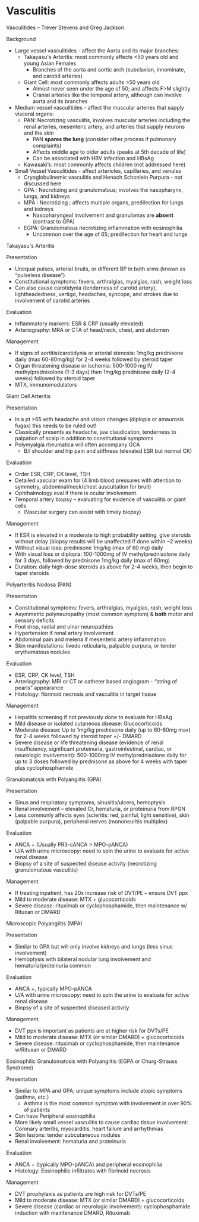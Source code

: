 # Vasculitis

Vasculitides – Trever Stevens and Greg Jackson

Background

-   Large
    vessel vasculitides
    \- affect the Aorta and its major branches:
    -   Takayasu's
        Arteritis: most commonly affects \<50 years old and young Asian
        Females
        -   Branches of the aorta and aortic arch (subclavian,
            innominate, and carotid arteries)
    -   Giant
        Cell: most commonly affects adults >50 years old
        -   Almost never seen under the age of 50; and affects F>M
            slightly
        -   Cranial arteries like the temporal artery, although can
            involve aorta and its branches
-   Medium
    vessel vasculitides
    \- affect the muscular arteries that supply visceral organs:
    -   PAN: Necrotizing vasculitis, involves muscular arteries
        including the renal arteries, mesenteric artery, and arteries
        that supply neurons and the skin
        -   PAN **spares the lung** (consider other process if pulmonary
            complaints)
        -   Affects middle age to older adults (peaks at 5th decade of
            life)
        -   Can be associated with HBV infection and HBsAg
    -   Kawasaki’s: most commonly affects children (not addressed here)
-   Small
    Vessel Vasculitides
    \- affect arterioles, capillaries, and venules
    -   Cryoglobulinemic vasculitis and Henoch Schonlein Purpura - not
        discussed here
    -   GPA
        : Necrotizing and granulomatous; involves the nasopharynx,
        lungs, and kidneys
    -   MPA
        :
        Necrotizing
        ; affects multiple organs, predilection for lungs and kidneys
        -   Nasopharyngeal involvement and granulomas are **absent**
            (contrast to GPA)
    -   EGPA: Granulomatous
        necrotizing inflammation with eosinophilia
        -   Uncommon over the age of 65; predilection for heart and
            lungs

Takayasu's Arteritis

Presentation

-   Unequal pulses, arterial bruits, or different BP in both arms (known
    as “pulseless disease”)
-   Constitutional symptoms: fevers, arthralgias, myalgias, rash, weight
    loss
-   Can also cause carotidynia (tenderness of carotid artery),
    lightheadedness, vertigo, headaches, syncope, and strokes due to
    involvement of carotid arteries



Evaluation

-   Inflammatory markers: ESR & CRP (usually elevated)
-   Arteriography: MRA or CTA of head/neck, chest, and abdomen



Management

-   If signs of aortitis/carotidynia or arterial stenosis: 1mg/kg
    prednisone daily (max 60-80mg/kg) for 2-4 weeks followed by steroid
    taper
-   Organ threatening disease or ischemia: 500-1000 mg IV
    methylprednisolone (1-3 days) then 1mg/kg prednisone daily (2-4
    weeks) followed by steroid taper
-   MTX, immunomodulators

Giant Cell Arteritis

Presentation

-   In a pt >65 with headache and vision changes (diplopia or amaurosis
    fugax) this needs to be ruled out!
-   Classically presents as headache, jaw claudication, tenderness to
    palpation of scalp in addition to constitutional symptoms
-   Polymyalgia rheumatica will often accompany GCA
    -   B/l shoulder and hip pain and stiffness (elevated ESR but normal
        CK)

Evaluation

-   Order ESR, CRP, CK level, TSH
-   Detailed vascular exam for (4 limb blood pressures with attention to
    symmetry, abdominal/neck/chest auscultation for bruit)
-   Ophthalmology eval if there is ocular involvement.
-   Temporal artery biopsy – evaluating for evidence of vasculitis or
    giant cells
    -   (Vascular surgery can assist with timely biopsy)

Management

-   If ESR is elevated in a moderate to high probability setting, give
    steroids without delay (biopsy results will be unaffected if done
    within \~2 weeks)
-   Without visual loss: prednisone 1mg/kg (max of 60 mg) daily
-   With visual loss or diplopia: 100-1000mg of IV methylprednisolone
    daily for 3 days, followed by prednisone 1mg/kg daily (max of 60mg)
-   Duration: daily high-dose steroids as above for 2-4 weeks, then
    begin to taper steroids

Polyarteritis Nodosa (PAN)

Presentation

-   Constitutional symptoms: fevers, arthralgias, myalgias, rash, weight
    loss
-   Asymmetric polyneuropathy (most common symptom) & **both** motor and
    sensory deficits
-   Foot drop, radial and ulnar neuropathies
-   Hypertension if renal artery involvement
-   Abdominal pain and melena if mesenteric artery inflammation
-   Skin manifestations: livedo reticularis, palpable purpura, or tender
    erythematous nodules

Evaluation

-   ESR, CRP, CK level, TSH
-   Arteriography: MRI or CT or catheter based angiogram - “string of
    pearls” appearance
-   Histology: fibrinoid necrosis and vasculitis in target tissue

Management

-   Hepatitis screening if not previously done to evaluate for HBsAg
-   Mild disease or isolated cutaneous disease: Glucocorticoids
-   Moderate disease: Up to 1mg/kg prednisone daily (up to 60-80mg max)
    for 2-4 weeks followed by steroid taper +/- DMARD
-   Severe disease or life threatening disease (evidence of renal
    insufficiency, significant proteinuria, gastrointestinal, cardiac,
    or neurologic involvement): 500-1000mg IV methylprednisolone daily
    for up to 3 doses followed by prednisone as above for 4 weeks with
    taper plus cyclophosphamide

Granulomatosis with Polyangiitis (GPA)

Presentation

-   Sinus and respiratory symptoms, sinusitis/ulcers, hemoptysis
-   Renal involvement – elevated Cr, hematuria, or proteinuria from RPGN
-   Less commonly affects eyes (scleritis: red, painful, light
    sensitive), skin (palpable purpura), peripheral nerves (mononeuritis
    multiplex)

Evaluation

-   ANCA + (Usually PR3-cANCA > MPO-pANCA)
-   U/A with urine microscopy: need to spin the urine to evaluate for
    active renal disease
-   Biopsy of a site of suspected disease activity (necrotizing
    granulomatous vasculitis)

Management

-   If treating inpatient, has 20x increase risk of DVT/PE – ensure DVT
    ppx
-   Mild to moderate disease: MTX + glucocorticoids
-   Severe disease: rituximab or cyclophosphamide, then maintenance w/
    Rituxan or DMARD

Microscopic Polyangiitis (MPA)

Presentation

-   Similar to GPA but will only involve kidneys and lungs (less sinus
    involvement)
-   Hemoptysis with bilateral nodular lung involvement and
    hematuria/proteinuria common

Evaluation

-   ANCA +, typically MPO-pANCA
-   U/A with urine microscopy: need to spin the urine to evaluate for
    active renal disease
-   Biopsy of a site of suspected diseased activity

Management

-   DVT ppx is important as patients are at higher risk for DVTs/PE
-   Mild to moderate disease: MTX (or similar DMARD) + glucocorticoids
-   Severe disease: rituximab or cyclophosphamide, then maintenance
    w/Rituxan or DMARD

Eosinophilic Granulomatosis with Polyangiitis (EGPA or Churg-Strauss
Syndrome)

Presentation

-   Similar to MPA and GPA; unique symptoms include atopic symptoms
    (asthma, etc.)
    -   Asthma is the most common symptom with involvement in over 90%
        of patients
-   Can have Peripheral eosinophilia
-   More likely small vessel vasculitis to cause cardiac tissue
    involvement: Coronary arteritis, myocarditis, heart failure and
    arrhythmias
-   Skin lesions: tender subcutaneous nodules
-   Renal involvement: hematuria and proteinuria

Evaluation

-   ANCA + (typically MPO-pANCA) and peripheral eosinophilia
-   Histology: Eosinophilic infiltrates with fibrinoid necrosis

Management

-   DVT prophylaxis as patients are high risk for DVTs/PE
-   Mild to moderate disease: MTX (or similar DMARD) + glucocorticoids
-   Severe disease (cardiac or neurologic involvement): cyclophosphamide
    induction with maintenance DMARD, Rituximab
